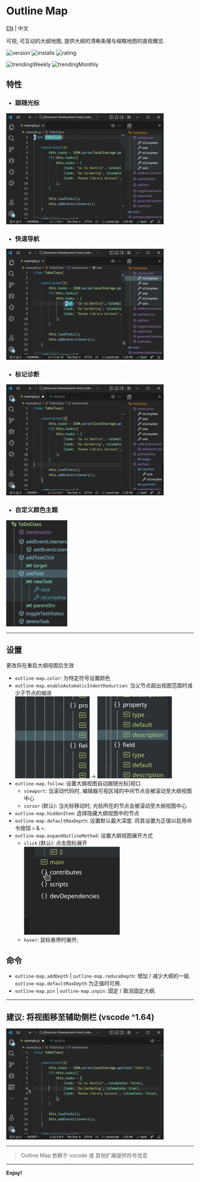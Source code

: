 # Outline Map

[EN](README.md) | 中文

可视, 可互动的大纲地图, 提供大纲的清晰条理与缩略地图的直观概览. 

![version](https://vsmarketplacebadge.apphb.com/version/Gerrnperl.outline-map.svg?color=8bf7c7&style=flat-square&logo=visualstudio)
![installs](https://vsmarketplacebadge.apphb.com/installs/Gerrnperl.outline-map.svg?color=56b6c2&style=flat-square&logo=visualstudiocode)
![rating](https://vsmarketplacebadge.apphb.com/rating-star/Gerrnperl.outline-map.svg?color=97dbf3&style=flat-square)

![trendingWeekly](https://vsmarketplacebadge.apphb.com/trending-weekly/Gerrnperl.outline-map.svg?color=8bf79c&style=flat-square)
![trendingMonthly](https://vsmarketplacebadge.apphb.com/trending-monthly/Gerrnperl.outline-map.svg?color=48bfea&style=flat-square)

## 特性

- ### 跟随光标
![Follow the cursor](images/follow-cursor.gif)
- ### 快速导航
![Quick navigation](images/quick-navigation.gif)
- ### 标记诊断
![Flag diagnostics](images/flag-diagnostics.gif)
- ### 自定义颜色主题
![Color customization](images/color-customization.png)

---

## 设置
更改将在重启大纲视图后生效
- `outline-map.color`: 为特定符号设置颜色
- `outline-map.enableAutomaticIndentReduction`: 当父节点超出视图范围时减少子节点的缩进<br/>![no-reduceIndent](images/no-reduceIndent.png) -> ![reduceIndent](images/reduceIndent.png)
- `outline-map.follow`: 设置大纲视图自动跟随光标|视口
	- `viewport`: 当滚动代码时, 编辑器可视区域的中间节点会被滚动至大纲视图中心
	- `cursor` (默认): 当光标移动时, 光标所在的节点会被滚动至大纲视图中心
- `outline-map.hiddenItem`: 选择隐藏大纲视图中的节点
- `outline-map.defaultMaxDepth`: 设置默认最大深度.  将其设置为正值以启用命令按钮 `>` & `<`.
- `outline-map.expandOutlineMethod`: 设置大纲视图展开方式
  - `click` (默认): 点击图标展开<br/>
  ![click-expand](images/click-expand.gif)
  - `hover`: 鼠标悬停时展开;

## 命令
- `outline-map.addDepth` | `outline-map.reduceDepth`: 增加 / 减少大纲的一级. `outline-map.defaultMaxDepth` 为正值时可用.
- `outline-map.pin` | `outline-map.unpin`: 固定 / 取消固定大纲.

---

## 建议: 将视图移至辅助侧栏 (vscode ^1.64)
![Initialize settings](images/init.gif)

---

> Outline Map 依赖于 vscode 或 其他扩展提供符号信息

---

**Enjoy!**
